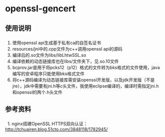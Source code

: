 # openssl-gencert
## 使用说明
### 
   1. 使用openssl api生成基于私有ca的自签名证书
   2. resources/jni中的.cpp文件为c++调用openssl api的源码
   3. 编译后的.so文件为libs/libLhtwSSL.so
   4. 编译依赖的动态链接库也在libs/文件夹下，见.so.10文件
   5. bcprov.jar是用于将pcks12（p12）格式的文件转为bks格式的文件使用，java编写的安卓程序只能使用bks格式文件
   6. 将c++源码编译为动态链接库需安装openssl开发版，以及jdk开发版（不是jre），jdk中需要有jni.h等c头文件，我使用eclipse编译的，编译时需指定jni.h和openssl的两个.h头文件

## 参考资料
### 
   1. nginx搭建OpenSSL HTTPS双向认证：http://tchuairen.blog.51cto.com/3848118/1782945/
